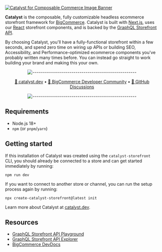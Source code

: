 <a href="https://catalyst.dev" target="_blank" rel="noopener norerrer">
  <img src="https://storage.googleapis.com/bigcommerce-developers/images/catalyst_readme_banner.png" alt="Catalyst for Composable Commerce Image Banner" title="Catalyst">
</a>

<br />

**Catalyst** is the composable, fully customizable headless ecommerce storefront framework for
[BigCommerce](https://www.bigcommerce.com/). Catalyst is built with [Next.js](https://nextjs.org/), uses
our [React](https://react.dev/) storefront components, and is backed by the
[GraphQL Storefront API](https://developer.bigcommerce.com/docs/storefront/graphql).

By choosing Catalyst, you'll have a fully-functional storefront within a few seconds, and spend zero time on wiring
up APIs or building SEO, Accessibility, and Performance-optimized ecommerce components you've probably written many
times before. You can instead go straight to work building your brand and making this your own.

<div align="center">

![-----------------------------------------------------](https://storage.googleapis.com/bigcommerce-developers/images/catalyst_readme_hr.png)

</div>

<p align="center">
 <a href="https://www.catalyst.dev">🚀 catalyst.dev</a> •
 <a href="https://developer.bigcommerce.com/community">🤗 BigCommerce Developer Community</a> •
 <a href="https://github.com/bigcommerce/catalyst/discussions">💬 GitHub Discussions</a>
</p>

<div align="center">

![-----------------------------------------------------](https://storage.googleapis.com/bigcommerce-developers/images/catalyst_readme_hr.png)

</div>

## Requirements

- Node.js 18+
- `npm` (or `pnpm`/`yarn`)

## Getting started

If this installation of Catalyst was created using the `catalyst-storefront` CLI, you should already be connected to a store and can get started immediately by running:

```shell
npm run dev
```

If you want to connect to another store or channel, you can run the setup process again by running:

```shell
npx create-catalyst-storefront@latest init
```

Learn more about Catalyst at [catalyst.dev](https://catalyst.dev).

## Resources

- [GraphQL Storefront API Playground](https://developer.bigcommerce.com/graphql-storefront/playground)
- [GraphQL Storefront API Explorer](https://developer.bigcommerce.com/graphql-storefront/explorer)
- [BigCommerce DevDocs](https://developer.bigcommerce.com/docs/build)
